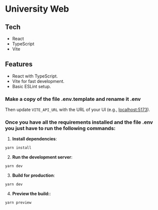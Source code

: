 # University Web

## Tech
- React
- TypeScript
- Vite

## Features
- React with TypeScript.
- Vite for fast development.
- Basic ESLint setup.

### Make a copy of the file .env.template and rename it .env
Then update `VITE_API_URL` with the URL of your UI (e.g., [localhost:5173](http://localhost:3000/api/v1)).

### Once you have all the requirements installed and the file .env you just have to run the following commands:

1. **Install dependencies**:
  ```bash
  yarn install
  ```

2. **Run the development server**:
  ```bash
  yarn dev
  ```

3. **Build for production**:
  ```bash
  yarn dev
  ```

4. **Preview the build:**:
  ```bash
  yarn preview
  ```
